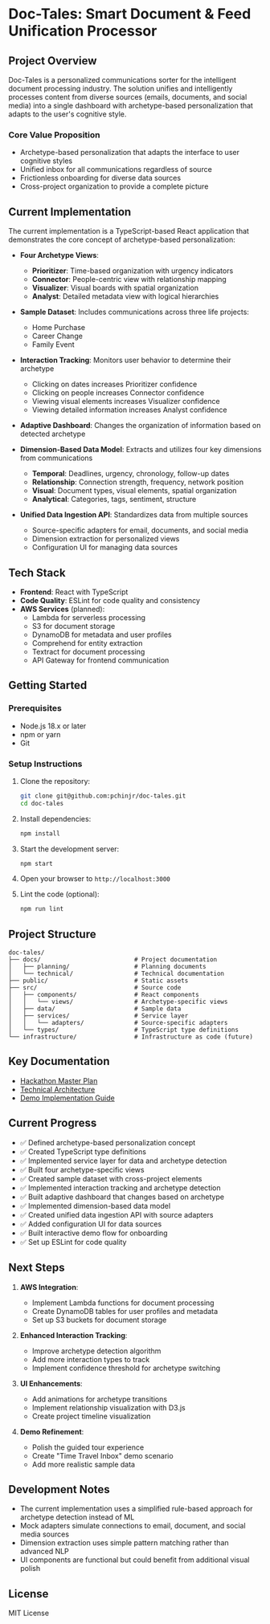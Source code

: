 # Doc-Tales: Smart Document & Feed Unification Processor

## Project Overview

Doc-Tales is a personalized communications sorter for the intelligent document processing industry. The solution unifies and intelligently processes content from diverse sources (emails, documents, and social media) into a single dashboard with archetype-based personalization that adapts to the user's cognitive style.

### Core Value Proposition

- Archetype-based personalization that adapts the interface to user cognitive styles
- Unified inbox for all communications regardless of source
- Frictionless onboarding for diverse data sources
- Cross-project organization to provide a complete picture

## Current Implementation

The current implementation is a TypeScript-based React application that demonstrates the core concept of archetype-based personalization:

- **Four Archetype Views**:
  - **Prioritizer**: Time-based organization with urgency indicators
  - **Connector**: People-centric view with relationship mapping
  - **Visualizer**: Visual boards with spatial organization
  - **Analyst**: Detailed metadata view with logical hierarchies

- **Sample Dataset**: Includes communications across three life projects:
  - Home Purchase
  - Career Change
  - Family Event

- **Interaction Tracking**: Monitors user behavior to determine their archetype
  - Clicking on dates increases Prioritizer confidence
  - Clicking on people increases Connector confidence
  - Viewing visual elements increases Visualizer confidence
  - Viewing detailed information increases Analyst confidence

- **Adaptive Dashboard**: Changes the organization of information based on detected archetype

- **Dimension-Based Data Model**: Extracts and utilizes four key dimensions from communications
  - **Temporal**: Deadlines, urgency, chronology, follow-up dates
  - **Relationship**: Connection strength, frequency, network position
  - **Visual**: Document types, visual elements, spatial organization
  - **Analytical**: Categories, tags, sentiment, structure

- **Unified Data Ingestion API**: Standardizes data from multiple sources
  - Source-specific adapters for email, documents, and social media
  - Dimension extraction for personalized views
  - Configuration UI for managing data sources

## Tech Stack

- **Frontend**: React with TypeScript
- **Code Quality**: ESLint for code quality and consistency
- **AWS Services** (planned):
  - Lambda for serverless processing
  - S3 for document storage
  - DynamoDB for metadata and user profiles
  - Comprehend for entity extraction
  - Textract for document processing
  - API Gateway for frontend communication

## Getting Started

### Prerequisites

- Node.js 18.x or later
- npm or yarn
- Git

### Setup Instructions

1. Clone the repository:
   ```bash
   git clone git@github.com:pchinjr/doc-tales.git
   cd doc-tales
   ```

2. Install dependencies:
   ```bash
   npm install
   ```

3. Start the development server:
   ```bash
   npm start
   ```

4. Open your browser to `http://localhost:3000`

5. Lint the code (optional):
   ```bash
   npm run lint
   ```

## Project Structure

```
doc-tales/
├── docs/                          # Project documentation
│   ├── planning/                  # Planning documents
│   └── technical/                 # Technical documentation
├── public/                        # Static assets
├── src/                           # Source code
│   ├── components/                # React components
│   │   └── views/                 # Archetype-specific views
│   ├── data/                      # Sample data
│   ├── services/                  # Service layer
│   │   └── adapters/              # Source-specific adapters
│   └── types/                     # TypeScript type definitions
└── infrastructure/                # Infrastructure as code (future)
```

## Key Documentation

- [Hackathon Master Plan](docs/planning/hackathon-master-plan.md)
- [Technical Architecture](docs/technical/technical-architecture.md)
- [Demo Implementation Guide](docs/technical/demo-implementation-guide.md)

## Current Progress

- ✅ Defined archetype-based personalization concept
- ✅ Created TypeScript type definitions
- ✅ Implemented service layer for data and archetype detection
- ✅ Built four archetype-specific views
- ✅ Created sample dataset with cross-project elements
- ✅ Implemented interaction tracking and archetype detection
- ✅ Built adaptive dashboard that changes based on archetype
- ✅ Implemented dimension-based data model
- ✅ Created unified data ingestion API with source adapters
- ✅ Added configuration UI for data sources
- ✅ Built interactive demo flow for onboarding
- ✅ Set up ESLint for code quality

## Next Steps

1. **AWS Integration**:
   - Implement Lambda functions for document processing
   - Create DynamoDB tables for user profiles and metadata
   - Set up S3 buckets for document storage

2. **Enhanced Interaction Tracking**:
   - Improve archetype detection algorithm
   - Add more interaction types to track
   - Implement confidence threshold for archetype switching

3. **UI Enhancements**:
   - Add animations for archetype transitions
   - Implement relationship visualization with D3.js
   - Create project timeline visualization

4. **Demo Refinement**:
   - Polish the guided tour experience
   - Create "Time Travel Inbox" demo scenario
   - Add more realistic sample data

## Development Notes

- The current implementation uses a simplified rule-based approach for archetype detection instead of ML
- Mock adapters simulate connections to email, document, and social media sources
- Dimension extraction uses simple pattern matching rather than advanced NLP
- UI components are functional but could benefit from additional visual polish

## License

MIT License
